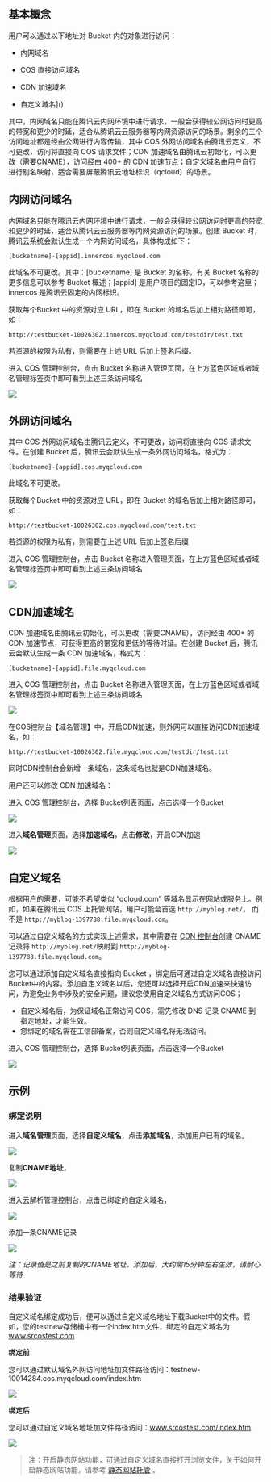 ## 基本概念

用户可以通过以下地址对 Bucket 内的对象进行访问：

- 内网域名


- COS 直接访问域名


- CDN 加速域名


- 自定义域名]()

其中，内网域名只能在腾讯云内网环境中进行请求，一般会获得较公网访问时更高的带宽和更少的时延，适合从腾讯云云服务器等内网资源访问的场景。剩余的三个访问地址都是经由公网进行内容传输，其中 COS 外网访问域名由腾讯云定义，不可更改，访问将直接向 COS 请求文件；CDN 加速域名由腾讯云初始化，可以更改（需要CNAME），访问经由 400+ 的 CDN 加速节点；自定义域名由用户自行进行别名映射，适合需要屏蔽腾讯云地址标识（qcloud）的场景。

## 内网访问域名

内网域名只能在腾讯云内网环境中进行请求，一般会获得较公网访问时更高的带宽和更少的时延，适合从腾讯云云服务器等内网资源访问的场景。创建 Bucket 时，腾讯云系统会默认生成一个内网访问域名，具体构成如下：

`[bucketname]-[appid].innercos.myqcloud.com`

此域名不可更改。其中：[bucketname] 是 Bucket 的名称，有关 Bucket 名称的更多信息可以参考 Bucket 概述；[appid] 是用户项目的固定ID，可以参考这里；innercos 是腾讯云固定的内网标识。

获取每个Bucket 中的资源对应 URL，即在 Bucket 的域名后加上相对路径即可，如：

`http://testbucket-10026302.innercos.myqcloud.com/testdir/test.txt`

若资源的权限为私有，则需要在上述 URL 后加上签名后缀。

进入 COS 管理控制台，点击 Bucket 名称进入管理页面，在上方蓝色区域或者域名管理标签页中即可看到上述三条访问域名

![](//mccdn.qcloud.com/static/img/f138cfde61e0a41d88e0970200b187c3/image.png)

## 外网访问域名

其中 COS 外网访问域名由腾讯云定义，不可更改，访问将直接向 COS 请求文件。在创建 Bucket 后，腾讯云会默认生成一条外网访问域名，格式为：

`[bucketname]-[appid].cos.myqcloud.com`

此域名不可更改。

获取每个Bucket 中的资源对应 URL，即在 Bucket 的域名后加上相对路径即可，如：

`http://testbucket-10026302.cos.myqcloud.com/test.txt`

若资源的权限为私有，则需要在上述 URL 后加上签名后缀

进入 COS 管理控制台，点击 Bucket 名称进入管理页面，在上方蓝色区域或者域名管理标签页中即可看到上述三条访问域名

![](//mccdn.qcloud.com/static/img/f138cfde61e0a41d88e0970200b187c3/image.png)

## CDN加速域名

CDN 加速域名由腾讯云初始化，可以更改（需要CNAME），访问经由 400+ 的 CDN 加速节点，可获得更高的带宽和更低的等待时延。在创建 Bucket 后，腾讯云会默认生成一条 CDN 加速域名，格式为：

`[bucketname]-[appid].file.myqcloud.com`

进入 COS 管理控制台，点击 Bucket 名称进入管理页面，在上方蓝色区域或者域名管理标签页中即可看到上述三条访问域名

![](//mccdn.qcloud.com/static/img/f138cfde61e0a41d88e0970200b187c3/image.png)

在COS控制台【域名管理】中，开启CDN加速，则外网可以直接访问CDN加速域名，如：

`http://testbucket-10026302.file.myqcloud.com/testdir/test.txt`

同时CDN控制台会新增一条域名，这条域名也就是CDN加速域名。

用户还可以修改 CDN 加速域名：

进入 COS 管理控制台，选择 Bucket列表页面，点击选择一个Bucket

![](//mccdn.qcloud.com/static/img/ac01c306c5314d64b1afce45e7c0a093/image.png)

进入**域名管理**页面，选择**加速域名**，点击**修改**，开启CDN加速

![](//mccdn.qcloud.com/static/img/eda7220828f28d05edd0619c4217fbfd/image.png)

## 自定义域名

根据用户的需要，可能不希望类似 “qcloud.com” 等域名显示在网站或服务上。例如，如果在腾讯云 COS 上托管网站，用户可能会首选 `http://myblog.net/`， 而不是 `http://myblog-1397788.file.myqcloud.com`。

可以通过自定义域名的方式实现上述需求，其中需要在 [CDN 控制台]()创建 CNAME 记录将 `http://myblog.net/`映射到 `http://myblog-1397788.file.myqcloud.com`。

您可以通过添加自定义域名直接指向 Bucket ，绑定后可通过自定义域名直接访问Bucket中的内容。添加自定义域名以后，您还可以选择开启CDN加速来快速访问，为避免业务中涉及的安全问题，建议您使用自定义域名方式访问COS；

- 自定义域名后，为保证域名正常访问 COS，需先修改 DNS 记录 CNAME 到指定地址，才能生效。
- 您绑定的域名需在工信部备案，否则自定义域名将无法访问。

进入 COS 管理控制台，选择 Bucket列表页面，点击选择一个Bucket

![](//mccdn.qcloud.com/static/img/ac01c306c5314d64b1afce45e7c0a093/image.png)

## 示例

### 绑定说明

进入**域名管理**页面，选择**自定义域名**，点击**添加域名**，添加用户已有的域名。

![](//mccdn.qcloud.com/static/img/00c00593d5dfc71feef320d226bd18b6/image.png)

复制**CNAME地址**，

![](//mccdn.qcloud.com/static/img/c620574738d836d2a4ba96b26a3eef51/image.png)

进入云解析管理控制台，点击已绑定的自定义域名，

![](//mccdn.qcloud.com/static/img/706dbd1854f7ac85768a8dffc58e130c/image.png)

添加一条CNAME记录

![](//mccdn.qcloud.com/static/img/56678b11886365cff3c9c258076d3424/image.png)

*注：记录值是之前复制的CNAME地址，添加后，大约需15分钟左右生效，请耐心等待*

### 结果验证

自定义域名绑定成功后，便可以通过自定义域名地址下载Bucket中的文件。假如，您的testnew存储桶中有一个index.htm文件，绑定的自定义域名为 www.srcostest.com

**绑定前**

您可以通过默认域名外网访问地址加文件路径访问：testnew-10014284.cos.myqcloud.com/index.htm

![](//mccdn.qcloud.com/static/img/939165a47b8da3c678577a9ff945e80a/image.png)

**绑定后**

您可以通过自定义域名地址加文件路径访问：www.srcostest.com/index.htm

![](//mccdn.qcloud.com/static/img/32e0a9be3c5fc82754014ccc497c4b1d/image.png)

> 注：开启静态网站功能，可通过自定义域名直接打开浏览文件，关于如何开启静态网站功能，请参考 [静态网站托管]() 。
